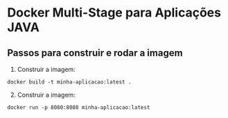 # Docker Multi-Stage para Aplicações JAVA

## Passos para construir e rodar a imagem

1. Construir a imagem:
```shell
docker build -t minha-aplicacao:latest .
```

2. Construir a imagem:
```shell
docker run -p 8080:8080 minha-aplicacao:latest
```